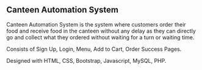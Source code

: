 <h2>Canteen Automation System </h2>
<p> Canteen Automation System is the system where customers order their food and receive food in the canteen without any delay as they can directly go and collect what they ordered without waiting for a turn or waiting time.

Consists of Sign Up, Login, Menu, Add to Cart, Order Success Pages.

Designed with HTML, CSS, Bootstrap, Javascript, MySQL, PHP. </p>
